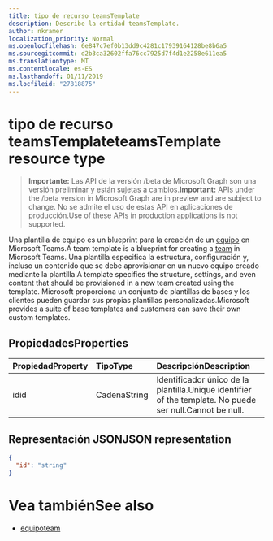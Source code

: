 ```yaml
---
title: tipo de recurso teamsTemplate
description: Describe la entidad teamsTemplate.
author: nkramer
localization_priority: Normal
ms.openlocfilehash: 6e847c7ef0b13dd9c4281c17939164128be8b6a5
ms.sourcegitcommit: d2b3ca32602ffa76cc7925d7f4d1e2258e611ea5
ms.translationtype: MT
ms.contentlocale: es-ES
ms.lasthandoff: 01/11/2019
ms.locfileid: "27818875"
---
```

# <a name="teamstemplate-resource-type"></a><span data-ttu-id="08bff-103">tipo de recurso teamsTemplate</span><span class="sxs-lookup"><span data-stu-id="08bff-103">teamsTemplate resource type</span></span>

> <span data-ttu-id="08bff-104">**Importante:** Las API de la versión /beta de Microsoft Graph son una versión preliminar y están sujetas a cambios.</span><span class="sxs-lookup"><span data-stu-id="08bff-104">**Important:** APIs under the /beta version in Microsoft Graph are in preview and are subject to change.</span></span> <span data-ttu-id="08bff-105">No se admite el uso de estas API en aplicaciones de producción.</span><span class="sxs-lookup"><span data-stu-id="08bff-105">Use of these APIs in production applications is not supported.</span></span>

<span data-ttu-id="08bff-106">Una plantilla de equipo es un blueprint para la creación de un [equipo](../resources/team.md) en Microsoft Teams.</span><span class="sxs-lookup"><span data-stu-id="08bff-106">A team template is a blueprint for creating a [team](../resources/team.md) in Microsoft Teams.</span></span> <span data-ttu-id="08bff-107">Una plantilla especifica la estructura, configuración y, incluso un contenido que se debe aprovisionar en un nuevo equipo creado mediante la plantilla.</span><span class="sxs-lookup"><span data-stu-id="08bff-107">A template specifies the structure, settings, and even content that should be provisioned in a new team created using the template.</span></span> <span data-ttu-id="08bff-108">Microsoft proporciona un conjunto de plantillas de bases y los clientes pueden guardar sus propias plantillas personalizadas.</span><span class="sxs-lookup"><span data-stu-id="08bff-108">Microsoft provides a suite of base templates and customers can save their own custom templates.</span></span>

## <a name="properties"></a><span data-ttu-id="08bff-109">Propiedades</span><span class="sxs-lookup"><span data-stu-id="08bff-109">Properties</span></span>

| <span data-ttu-id="08bff-110">Propiedad</span><span class="sxs-lookup"><span data-stu-id="08bff-110">Property</span></span>            | <span data-ttu-id="08bff-111">Tipo</span><span class="sxs-lookup"><span data-stu-id="08bff-111">Type</span></span>     | <span data-ttu-id="08bff-112">Descripción</span><span class="sxs-lookup"><span data-stu-id="08bff-112">Description</span></span> |
|:------------------- |:-------- |:----------- |
| <span data-ttu-id="08bff-113">id</span><span class="sxs-lookup"><span data-stu-id="08bff-113">id</span></span>                  | <span data-ttu-id="08bff-114">Cadena</span><span class="sxs-lookup"><span data-stu-id="08bff-114">String</span></span>   | <span data-ttu-id="08bff-115">Identificador único de la plantilla.</span><span class="sxs-lookup"><span data-stu-id="08bff-115">Unique identifier of the template.</span></span> <span data-ttu-id="08bff-116">No puede ser null.</span><span class="sxs-lookup"><span data-stu-id="08bff-116">Cannot be null.</span></span> |

## <a name="json-representation"></a><span data-ttu-id="08bff-117">Representación JSON</span><span class="sxs-lookup"><span data-stu-id="08bff-117">JSON representation</span></span>

<!-- {
  "blockType": "resource",
  "@odata.type": "microsoft.graph.teamsTemplate",
  "baseType": "microsoft.graph.entity"
}-->

```json
{
  "id": "string"
}
```

# <a name="see-also"></a><span data-ttu-id="08bff-118">Vea también</span><span class="sxs-lookup"><span data-stu-id="08bff-118">See also</span></span>

- [<span data-ttu-id="08bff-119">equipo</span><span class="sxs-lookup"><span data-stu-id="08bff-119">team</span></span>](team.md)

